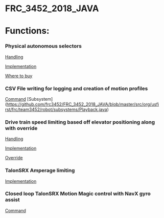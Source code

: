 # FRC_3452_2018_JAVA

# Functions:

### Physical autonomous selectors
[Handling](https://github.com/frc3452/FRC_3452_2018_JAVA/blob/c3ab023258caa93ba7efd366bbb7bb83a5273bb9/src/org/usfirst/frc/team3452/robot/subsystems/AutonSelector.java#L92)

[Implementation](https://github.com/frc3452/FRC_3452_2018_JAVA/blob/cf03da1f2c9cb28fc4ecc657a663aaef37c95faf/src/org/usfirst/frc/team3452/robot/Robot.java#L365)

[Where to buy](https://www.robotshop.com/ca/en/gravity-rotary-encoder-module-v1.html) 

### CSV File writing for logging and creation of motion profiles

[Command](https://github.com/frc3452/FRC_3452_2018_JAVA/blob/master/src/org/usfirst/frc/team3452/robot/commands/playback/PlaybackControl.java)
[Subsystem]
(https://github.com/frc3452/FRC_3452_2018_JAVA/blob/master/src/org/usfirst/frc/team3452/robot/subsystems/Playback.java)

### Drive train speed limiting based off elevator positioning along with override
[Handling](https://github.com/frc3452/FRC_3452_2018_JAVA/blob/master/src/org/usfirst/frc/team3452/robot/subsystems/Elevator.java)

[Implementation](https://github.com/frc3452/FRC_3452_2018_JAVA/blob/master/src/org/usfirst/frc/team3452/robot/subsystems/Drivetrain.java)

[Override](https://github.com/frc3452/FRC_3452_2018_JAVA/blob/master/src/org/usfirst/frc/team3452/robot/commands/elevator/OverrideSet.java)

### TalonSRX Amperage limiting
[Implementation](https://github.com/frc3452/FRC_3452_2018_JAVA/blob/master/src/org/usfirst/frc/team3452/robot/subsystems/Drivetrain.java)

### Closed loop TalonSRX Motion Magic control with NavX gyro assist
[Command](https://github.com/frc3452/FRC_3452_2018_JAVA/blob/master/src/org/usfirst/frc/team3452/robot/commands/drive/EncoderGyro.java)
